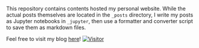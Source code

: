 This repository contains contents hosted my personal website. While the actual posts themselves are located in the `_posts` directory, I write my posts as Jupyter notebooks in `_jupyter`, then use a formatter and converter script to save them as markdown files.

Feel free to visit my blog [here](https://zhiqwang.com)! [![Visitor](https://visitor-badge.glitch.me/badge?page_id=zhiqwang.zhiqwang.github.io)](https://github.com/zhiqwang/zhiqwang.github.io)
